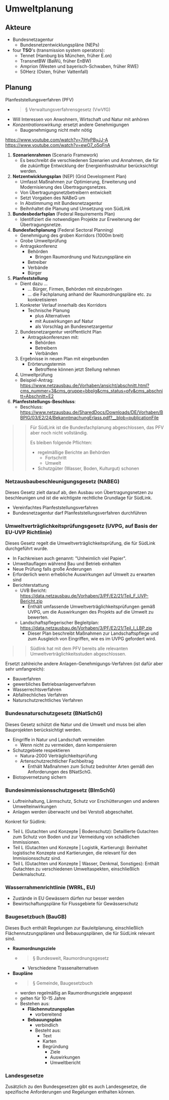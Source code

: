 # Umweltplanung

## Akteure

-   Bundesnetzagentur
    -   Bundesnetzentwicklungspläne (NEPs)
-   four **TSO**'s (transmission system operators):
    -   Tennet (Hamburg bis München, früher E.on)
    -   TransnetBW (BaWü, früher EnBW)
    -   Amprion (Westen und bayerisch-Schwaben, früher RWE)
    -   50Herz (Osten, früher Vattenfall)

## Planung

Planfeststellungsverfahren (PFV)

-   > § Verwaltungsverfahrensgesetz (VwVfG)
-   Will Interessen von Anwohnern, Wirtschaft und Natur mit anhören
-   _Konzentrationswirkung_: ersetzt andere Genehmigungen
    -   Baugenehmigung nicht mehr nötig

https://www.youtube.com/watch?v=7jHyPByJJ-A
https://www.youtube.com/watch?v=ewO7_o5qFnA

1. **Szenarienrahmen** (Scenario Framework)
    - Es beschreibt die verschiedenen Szenarien und Annahmen, die für die zukünftige Entwicklung der Energieinfrastruktur berücksichtigt werden.
2. **Netzentwicklungsplan** (NEP) (Grid Development Plan)
    - Umfasst Maßnahmen zur Optimierung, Erweiterung und Modernisierung des Übertragungsnetzes.
    - Von Übertragungsnetzbetreibern entwickelt
    - Setzt Vorgaben des NABeG um
    - In Abstimmumg mit Bundesnetzagentur
    - Beihnhaltet die Planung und Umsetzung von SüdLink
3. **Bundesbedarfsplan** (Federal Requirements Plan)
    - Identifiziert die notwendigen Projekte zur Erweiterung der Übertragungsnetze.
4. **Bundesfachplanung** (Federal Sectoral Planning)
    - Genehmigung des groben Korridors (1000m breit)
    - Grobe Umweltprüfung
    - Antragskonferenz
        - Behörden
            - Bringen Raumordnung und Nutzungspläne ein
        - Betreiber
        - Verbände
        - Bürger
5. **Planfeststellung**
    - Dient dazu ...
        - ... Bürger, Firmen, Behörden mit einzubringen
        - ... die Fachplanung anhand der Raumordnungspläne etc. zu konkretisieren
    1. Konkreter Verlauf innerhalb des Korridors
        - Technische Planung
            - plus Alternativen
            - mit Auswirkungen auf Natur
            - als Vorschlag an Bundesnetzargentur
    2. Bundesnetzargentur veröffentlicht Plan
        - Antragskonferenzen mit:
            - Behörden
            - Betreibern
            - Verbänden
    3. Ergebnisse in neuen Plan mit eingebunden
        - Erörterungstermin
            - Betroffene können jetzt Stellung nehmen
    4. Umweltprüfung
    - Beispiel-Antrag: https://www.netzausbau.de/Vorhaben/ansicht/abschnitt.html?cms_nummer=3&cms_gruppe=bbplg&cms_status=pfv&cms_abschnitt=Abschnitt+E2
6. **Planfeststellungs-Beschluss**:
    - Beschluss: https://www.netzausbau.de/SharedDocs/Downloads/DE/Vorhaben/BBPlG/03/E2/24/BekanntmachungErlass.pdf?__blob=publicationFile

> > Für SüdLink ist die Bundesfachplanung abgeschlossen,
> > das PFV aber noch nicht vollständig.
> >
> > Es bleiben folgende Pflichten:
> >
> > -   regelmäßige Berichte an Behörden
> >     -   Fortschritt
> >     -   Umwelt
> > -   Schutzgüter (Wasser, Boden, Kulturgut) schonen

### Netzausbaubeschleunigungsgesetz (NABEG)

Dieses Gesetz zielt darauf ab, den Ausbau von Übertragungsnetzen zu beschleunigen und ist die wichtigste rechtliche Grundlage für SüdLink.

-   Vereinfachtes Planfeststellungsverfahren
-   Bundesnetzagentur darf Planfeststellungsverfahren durchführen

### Umweltverträglichkeitsprüfungsgesetz (UVPG, auf Basis der EU-UVP Richtlinie)

Dieses Gesetz regelt die Umweltverträglichkeitsprüfung, die für SüdLink durchgeführt wurde.

-   In Fachkreisen auch genannt: "Unheimlich viel Papier".
-   Umweltauflagen während Bau und Betrieb einhalten
-   Neue Prüfung falls große Änderungen
-   Erforderlich wenn erhebliche Auswirkungen auf Umwelt zu erwarten sind
-   Berichterstattung
    -   UVB Bericht: https://data.netzausbau.de/Vorhaben/3/PF/E2/21/Teil_F_UVP-Bericht.zip
        -   Enthält umfassende Umweltverträglichkeitsprüfungen gemäß UVPG, um die Auswirkungen des Projekts auf die Umwelt zu bewerten.
    -   Landschaftspflegerischer Begleitplan: https://data.netzausbau.de/Vorhaben/3/PF/E2/21/Teil_I_LBP.zip
        -   Dieser Plan beschreibt Maßnahmen zur Landschaftspflege und zum Ausgleich von Eingriffen, wie es im UVPG gefordert wird.

> > Südlink hat mit dem PFV bereits alle relevanten Umweltverträglichkeitsstuden abgeschlossen.

Ersetzt zahlreiche andere Anlagen-Genehmigungs-Verfahren (ist dafür aber sehr umfangreich):

-   Bauverfahren
-   gewerbliches Betriebsanlagenverfahren
-   Wasserrechtsverfahren
-   Abfallrechliches Verfahren
-   Naturschutzrechtliches Verfahren

### Bundesnaturschutzgesetz (BNatSchG)

Dieses Gesetz schützt die Natur und die Umwelt und muss bei allen Bauprojekten berücksichtigt werden.

-   Eingriffe in Natur und Landschaft vermeiden
    -   Wenn nicht zu vermeiden, dann kompensieren
-   Schutzgebiete respektieren
    -   Natura-2000 Verträglichkeitsprüfung
    -   Artenschutzrechtlicher Fachbeitrag
        -   Enthält Maßnahmen zum Schutz bedrohter Arten gemäß den Anforderungen des BNatSchG.
-   Biotopvernetzung sichern

### Bundesimmissionsschutzgesetz (BImSchG)

-   Luftreinhaltung, Lärmschutz, Schutz vor Erschütterungen und anderen Umwelteinwirkungen
-   Anlagen werden überwacht und bei Verstoß abgeschaltet.

Konkret für Südlink:

-   Teil L (Gutachten und Konzepte | Bodenschutz): Detaillierte Gutachten zum Schutz von Boden und zur Vermeidung von schädlichen Immissionen.
-   Teil L (Gutachten und Konzepte | Logistik, Kartierung): Beinhaltet logistische Konzepte und Kartierungen, die relevant für den Immissionsschutz sind.
-   Teil L (Gutachten und Konzepte | Wasser, Denkmal, Sonstiges): Enthält Gutachten zu verschiedenen Umweltaspekten, einschließlich Denkmalschutz.

### Wasserrahmenrichtlinie (WRRL, EU)

-   Zustände in EU Gewässern dürfen nur besser werden
-   Bewirtschaftungspläne für Flussgebiete für Gewässerschutz

### Baugesetzbuch (BauGB)

Dieses Buch enthält Regelungen zur Bauleitplanung, einschließlich Flächennutzungsplänen und Bebauungsplänen, die für SüdLink relevant sind.

-   **Raumordnungsziele**
    -   > § Bundesweit, Raumordnungsgesetz
        -   Verschiedene Trassenalternativen
-   **Baupläne**
    -   > § Gemeinde, Baugesetzbuch
    -   werden regelmäßig an Raumordnungsziele angepasst
    -   gelten für 10-15 Jahre
    -   Bestehen aus:
        -   **Flächennutzungsplan**
            -   vorbereitend
        -   **Bebauungsplan**
            -   verbindlich
            -   Besteht aus:
                -   Text
                -   Karten
                -   Begründung
                    -   Ziele
                    -   Auswirkungen
                    -   Umweltbericht

### Landesgesetze

Zusätzlich zu den Bundesgesetzen gibt es auch Landesgesetze, die spezifische Anforderungen und Regelungen enthalten können.
